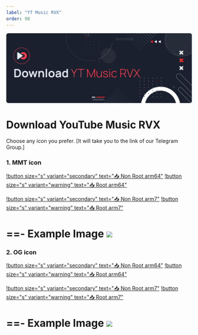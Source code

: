 ```yaml
---
label: "YT Music RVX"
order: 98
---
```


![](/assets/cover/download-ytm-rvx-cover.png)

# Download YouTube Music RVX

Choose any icon you prefer. [It will take you to the link of our Telegram Group.]

### 1. MMT icon
[!button size="s" variant="secondary" text="📥 Non Root arm64"](https://t.me/ReVancedBuildMMT/120973) [!button size="s" variant="warning" text="📥 Root arm64"](https://github.com/kazimmt/RVX-MMT-module/releases/download/09-08/RVX-music-arm64-MMT.zip)

[!button size="s" variant="secondary" text="📥 Non Root arm7"](https://t.me/ReVancedBuildMMT/120974) [!button size="s" variant="warning" text="📥 Root arm7"](https://github.com/kazimmt/RVX-MMT-module/releases/download/09-08/RVX-music-arm7-MMT.zip)

==- Example Image
![](https://raw.githubusercontent.com/kazimmt/RVX-Features/website/assets/icon-difference/mmt.jpg)
===

### 2. OG icon
[!button size="s" variant="secondary" text="📥 Non Root arm64"](https://t.me/ReVancedBuildMMT/120979) [!button size="s" variant="warning" text="📥 Root arm64"](https://github.com/kazimmt/RVX-MMT-module/releases/download/09-08/RVX-music-arm64-OG.zip)

[!button size="s" variant="secondary" text="📥 Non Root arm7"](https://t.me/ReVancedBuildMMT/120980) [!button size="s" variant="warning" text="📥 Root arm7"](https://github.com/kazimmt/RVX-MMT-module/releases/download/09-08/RVX-music-arm7-OG.zip)

==- Example Image
![](https://raw.githubusercontent.com/kazimmt/RVX-Features/website/assets/icon-difference/og.jpg)
===
